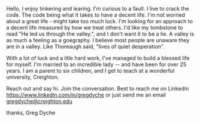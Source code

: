 Hello, I enjoy tinkering and learing. I'm curious to a fault. I live to crack the code. The code being what it takes to have a decent life. I'm not worried about a great life - might take too much luck. I'm looking for an approach to a decent life measured by how we treat others. I'd like my tombstone to read "He led us through the valley.", and I don't want it to be a lie. A valley is as much a feeling as a goegraphy. I believe most people are unaware they are in a valley. Like Thoreaugh said, "lives of quiet desperation".

With a lot of luck and a litle hard work, I've managed to build a blessed life for myself. I'm married to an incredible lady -- and have been for over 25 years. I am a parent to six children, and I get to teach at a wonderful university, Creighton. 
 
Reach out and say hi. Join the conversation. Best to reach me on Linkedin https://www.linkedin.com/in/gregdyche or just send me an email gregdyche@creighton.edu

thanks, Greg Dyche

<!---
gregdyche/gregdyche is a ✨ special ✨ repository because its `README.md` (this file) appears on your GitHub profile.
You can click the Preview link to take a look at your changes.
--->
